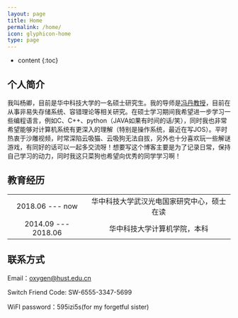 ```yaml
---
layout: page
title: Home
permalink: /home/
icon: glyphicon-home
type: page
---
```


* content
{:toc}

## 个人简介
我叫杨卿，目前是华中科技大学的一名硕士研究生。我的导师是[冯丹教授](http://faculty.hust.edu.cn/dfeng/zh_CN/index.htm)，目前在从事非易失存储系统、容错理论等相关研究。在硕士学习期间我希望进一步学习一些编程语言，例如C、C++、python（JAVA如果有时间的话/笑），同时我也非常希望能够对计算机系统有更深入的理解（特别是操作系统，最近在写JOS）。平时热衷于沙雕视频，时常深陷云吸猫、云吸狗无法自拔，另外也十分喜欢玩一些解谜游戏，有同好的话可以一起多交流呀！想要写这个博客主要是为了记录日常，保持自己学习的动力，同时我这只菜狗也希望向优秀的同学学习啊！

## 教育经历
<table>
    <tr align="center">
        <td >2018.06 --- now</td>  
        <td > 华中科技大学武汉光电国家研究中心，硕士在读</td>	
    </tr>
    <tr align="center">
	    <td>2014.09 --- 2018.06</td>
	    <td>华中科技大学计算机学院，本科</td>
	</tr>
</table>

## 联系方式
Email：oxygen@hust.edu.cn

Switch Friend Code: SW-6555-3347-5699

WiFI password：595izi5s(for my forgetful sister)
